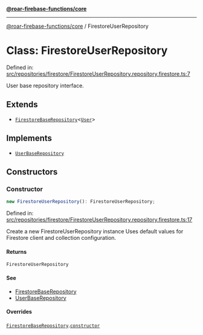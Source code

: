 [**@roar-firebase-functions/core**](../README.md)

---

[@roar-firebase-functions/core](../README.md) / FirestoreUserRepository

# Class: FirestoreUserRepository

Defined in: [src/repositories/firestore/FirestoreUserRepository.repository.firestore.ts:7](src/src/repositories/firestore/FirestoreUserRepository.repository.firestore.ts#7)

User base repository interface.

## Extends

- [`FirestoreBaseRepository`](FirestoreBaseRepository.md)\<[`User`](../interfaces/User.md)\>

## Implements

- [`UserBaseRepository`](../interfaces/UserBaseRepository.md)

## Constructors

### Constructor

```ts
new FirestoreUserRepository(): FirestoreUserRepository;
```

Defined in: [src/repositories/firestore/FirestoreUserRepository.repository.firestore.ts:17](src/src/repositories/firestore/FirestoreUserRepository.repository.firestore.ts#17)

Create a new FirestoreUserRepository instance
Uses default values for Firestore client and collection configuration.

#### Returns

`FirestoreUserRepository`

#### See

- [FirestoreBaseRepository](FirestoreBaseRepository.md)
- [UserBaseRepository](../interfaces/UserBaseRepository.md)

#### Overrides

[`FirestoreBaseRepository`](FirestoreBaseRepository.md).[`constructor`](FirestoreBaseRepository.md#constructor)
